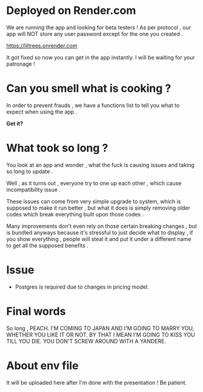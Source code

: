 # Deployed on Render.com
We are running the app and looking for beta testers !
As per protocol , our app will NOT store any user password except for the one you created .

https://liltrees.onrender.com

It got fixed so now you can get in the app instantly.
I will be waiting for your patronage !

# Can you smell what is cooking ? 
In order to prevent frauds , we have a functions list to tell you what to expect when using the app .

**Get it?**

# What took so long ?
You look at an app and wonder , what the fuck is causing issues and taking so long to update .

Well , as it turns out , everyone try to one up each other , which cause incompatibility issue .

These issues can come from very simple upgrade to system, which is supposed to make it run better , but what it does is simply removing older codes which break everything built upon those codes .

Many improvements don't even rely on those certain breaking changes , but is bundled anyways because it's stressful to just decide what to display , if you show everything , people will steal it and put it under a different name to get all the supposed benefits .


# Issue
- Postgres is required due to changes in pricing model.

# Final words
So long , PEACH. I'M COMING TO JAPAN AND I'M GOING TO MARRY YOU, WHETHER YOU LIKE IT OR NOT. BY THAT I MEAN I'M GOING TO KISS YOU TILL YOU DIE.
YOU DON'T SCREW AROUND WITH A YANDERE.


# About env file
It will be uploaded here after I'm done with the presentation ! Be patient.
